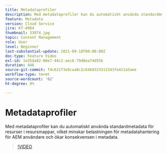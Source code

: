 ```yaml
---
title: Metadataprofiler
description: Med metadataprofiler kan du automatiskt använda standardmetadata för resurser i resursmappar, vilket minskar belastningen för metadatahantering för AEM användare och ökar konsekvensen i metadata.
feature: Metadata
version: Cloud Service
jira: KT-4984
thumbnail: 33974.jpg
topic: Content Management
role: User
level: Beginner
last-substantial-update: 2021-09-18T00:00:00Z
doc-type: Feature Video
exl-id: 1e35da82-08e7-44c2-aec6-79d8ea74d556
duration: 446
source-git-commit: f4c621f3a9caa8c2c64b8323312343fe421a5aee
workflow-type: tm+mt
source-wordcount: '62'
ht-degree: 0%

---
```


# Metadataprofiler

Med metadataprofiler kan du automatiskt använda standardmetadata för resurser i resursmappar, vilket minskar belastningen för metadatahantering för AEM användare och ökar konsekvensen i metadata.

>[!VIDEO](https://video.tv.adobe.com/v/33974?quality=12&learn=on)
